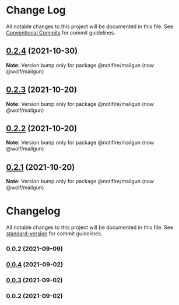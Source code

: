 # Change Log

All notable changes to this project will be documented in this file.
See [Conventional Commits](https://conventionalcommits.org) for commit guidelines.




## [0.2.4](https://github.com/wolfhq/mailgun/compare/v0.2.3...v0.2.4) (2021-10-30)

**Note:** Version bump only for package @notifire/mailgun (now @wolf/mailgun)





## [0.2.3](https://github.com/wolfhq/mailgun/compare/v0.2.2...v0.2.3) (2021-10-20)

**Note:** Version bump only for package @notifire/mailgun (now @wolf/mailgun)





## [0.2.2](https://github.com/wolfhq/mailgun/compare/v0.1.4...v0.2.2) (2021-10-20)

**Note:** Version bump only for package @notifire/mailgun (now @wolf/mailgun)





## [0.2.1](https://github.com/wolfhq/mailgun/compare/v0.1.4...v0.2.1) (2021-10-20)

**Note:** Version bump only for package @notifire/mailgun (now @wolf/mailgun)





# Changelog

All notable changes to this project will be documented in this file. See [standard-version](https://github.com/conventional-changelog/standard-version) for commit guidelines.

### 0.0.2 (2021-09-09)

### [0.0.4](https://github.com/scopsy/mailgun-email-provider/compare/v0.0.3...v0.0.4) (2021-09-02)

### [0.0.3](https://github.com/scopsy/mailgun-email-provider/compare/v0.0.2...v0.0.3) (2021-09-02)

### 0.0.2 (2021-09-02)
